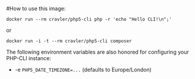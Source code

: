 #How to use this image:

    docker run --rm cravler/php5-cli php -r 'echo "Hello CLI!\n";'

or

    docker run -i -t --rm cravler/php5-cli composer

The following environment variables are also honored for configuring your PHP-CLI instance:

- -e `PHP5_DATE_TIMEZONE=...` (defaults to Europe/London)
